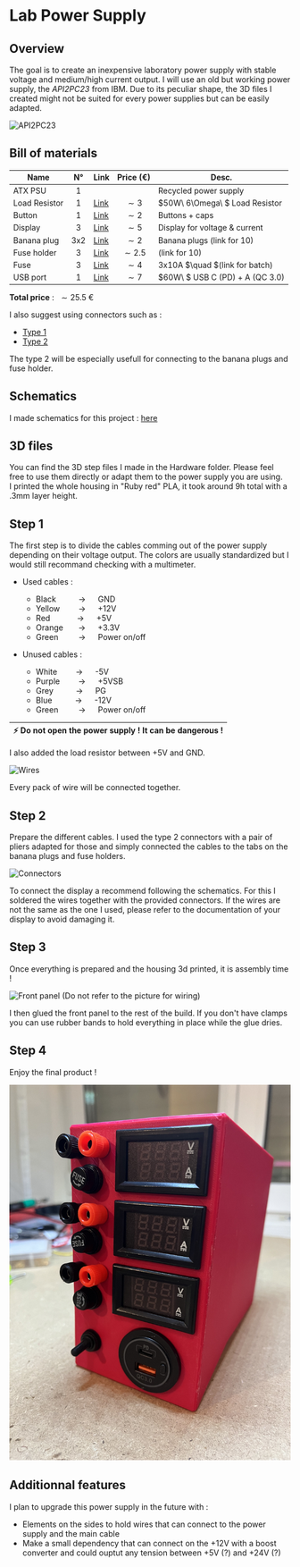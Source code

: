 # Lab Power Supply

## Overview

The goal is to create an inexpensive laboratory power supply with stable voltage and medium/high current output. I will use an old but working power supply, the _API2PC23_ from IBM. Due to its peculiar shape, the 3D files I created might not be suited for every power supplies but can be easily adapted.   

![API2PC23](/photos/PSU.JPG)

## Bill of  materials
| Name         | N°  | Link                                                | Price (€)   | Desc.             |
|--------------|:---:|-----------------------------------------------------|:-----------:|-------------------|
| ATX PSU  | 1  |      |    | Recycled power supply       |
| Load Resistor    | 1  | [Link](https://aliexpress.com/item/1005002006427812.html)        | $\sim 3$    | $50W\ 6\Omega\ $  Load Resistor    |
| Button        | 1  | [Link](https://aliexpress.com/item/32840360301.html)     | $\sim 2$  | Buttons + caps |
| Display | 3 | [Link](https://aliexpress.com/item/1005006160585749.html) | $\sim 5$ | Display for voltage & current  |
| Banana plug  | 3x2 | [Link](https://aliexpress.com/item/1005005988853903.html)  | $\sim 2$  | Banana plugs (link for 10) |
| Fuse holder  | 3 | [Link](https://aliexpress.com/item/4000126701820.html)  | $\sim 2.5$  | (link for 10) |
| Fuse  | 3 | [Link](https://aliexpress.com/item/1005004114014014.html)  | $\sim 4$  | 3x10A $\quad $(link for batch) |
| USB port  | 1 | [Link](https://aliexpress.com/item/1005004550370249.html)  | $\sim 7$  | $60W\ $ USB C (PD) + A (QC 3.0) |

__Total price__ : $\ \sim 25.5\ €$

I also suggest using connectors such as :
- [Type 1](https://aliexpress.com/item/1005005196465737.html)
- [Type 2](https://aliexpress.com/item/1005005283085015.html)    

The type 2 will be especially usefull for connecting to the banana plugs and fuse holder.

## Schematics

I made schematics for this project : [here](Schematics/Schematics.pdf)    

## 3D files

You can find the 3D step files I made in the Hardware folder. Please feel free to use them directly or adapt them to the power supply you are using.    
I printed the whole housing in "Ruby red" PLA, it took around 9h total with a .3mm layer height.

## Step 1 
The first step is to divide the cables comming out of the power supply depending on their voltage output. The colors are usually standardized but I would still recommand checking with a multimeter.    

- Used cables :
    - Black &emsp; &emsp; &rarr; &emsp; GND
    - Yellow &emsp; &ensp; &rarr; &emsp; +12V
    - Red &emsp; &emsp; &nbsp; &rarr; &emsp; +5V
    - Orange &ensp; &nbsp;&nbsp; &rarr; &emsp; +3.3V
    - Green &emsp;&emsp; &rarr; &emsp; Power on/off


- Unused cables :
    - White &emsp; &ensp; &rarr; &emsp; -5V
    - Purple &emsp; &ensp; &rarr; &emsp; +5VSB
    - Grey &emsp; &emsp;  &rarr; &emsp; PG
    - Blue &emsp; &ensp; &nbsp; &rarr; &emsp; -12V
    - Green &emsp;&emsp; &rarr; &emsp; Power on/off

| :zap:        Do not open the power supply ! It can be dangerous ! |
|-------------------------------------------------------------------|

I also added the load resistor between +5V and GND.

![Wires](photos/Wires.JPG)

Every pack of wire will be connected together.

## Step 2

Prepare the different cables. I used the type 2 connectors with a pair of pliers adapted for those and simply connected the cables to the tabs on the banana plugs and fuse holders.

![Connectors](photos/Connectors.JPG)

To connect the display a recommend following the schematics. For this I soldered the wires together with the provided connectors. 
If the wires are not the same as the one I used, please refer to the documentation of your display to avoid damaging it.

## Step 3
Once everything is prepared and the housing 3d printed, it is assembly time !

![Front panel](photos/Front_panel_connection.JPG)
(Do not refer to the picture for wiring)

I then glued the front panel to the rest of the build. If you don't have clamps you can use rubber bands to hold everything in place while the glue dries. 

## Step 4
Enjoy the final product !

![Final product](photos/Final_Product.JPG)

## Additionnal features

I plan to upgrade this power supply in the future with :
- Elements on the sides to hold wires that can connect to the power supply and the main cable
- Make a small dependency that can connect on the +12V with a boost converter and could ouptut any tension between +5V (?) and +24V (?)

